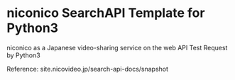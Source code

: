 # niconico SearchAPI Template for Python3
niconico as a Japanese video-sharing service on the web API Test Request by Python3

Reference: site.nicovideo.jp/search-api-docs/snapshot
